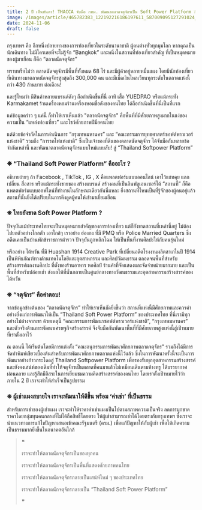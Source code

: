 ```yaml
---
title: 2 ปี เห็นทันตา! THACCA จับมือ กทม. พัฒนาตลาดจตุจักรเป็น Soft Power Platform 💥
image: /images/article/465782383_122192216186197611_587009095127291024_n-1-.jpg
date: 2024-11-06
draft: false
---
```

กรุงเทพฯ คือ อีกหนึ่งปลายทางของการท่องเที่ยวในระดับนานาชาติ ผู้คนต่างทั่วทุกมุมโลก หากคุณเป็นนักเดินทาง ไม่มีใครเลยที่จะไม่รู้จัก “Bangkok” และหนึ่งในสถานที่ท่องเที่ยวสำคัญ ที่เป็นหมุดหมายของผู้มาเยือน ก็คือ “ตลาดนัดจตุจักร”



ทราบหรือไม่ว่า ตลาดนัดจตุจักรมีพื้นที่ทั้งหมด 68 ไร่ และมีผู้ค้าอยู่หลายหมื่นแผง โดยมีนักท่องเที่ยวที่เดินทางมาตลาดนัดจตุจักรสูงสุดถึง 300,000 คน และมีเม็ดเงินไหลเวียนทุกระดับในตลาดแห่งนี้กว่า 430 ล้านบาท ต่อเดือน!



และรู้ไหมว่า มีสินค้าหลายแบรนด์ดังๆ ถือกำเนิดขึ้นที่นี่ อาทิ เสื้อ YUEDPAO หรือแม้กระทั่ง Karmakamet ร้านเครื่องหอมร้านเครื่องหอมชื่อดังของคนไทย ได้ถือกำเนิดขึ้นที่นี่เป็นที่แรก

แค่ข้อมูลคร่าว ๆ แค่นี้ ก็ทำให้เราเห็นแล้ว "ตลาดนัดจตุจักร" คือพื้นที่ที่มีศักยภาพสูงมากในแง่ของความเป็น “แหล่งท่องเที่ยว” และโชว์ศักยภาพฝีมือคนไทย



แต่ด้วยข้อจำกัดในการดำเนินการ “กรุงเทพมหานคร” และ “คณะกรรมการยุทธศาสตร์ซอฟต์พาวเวอร์แห่งชาติ” รวมถึง “การรถไฟแห่งชาติ” ซึ่งเป็นเจ้าของที่ดินของตลาดนัดจตุจักร ได้จับมือกันทลายข้อจำกัดเหล่านี้ และพัฒนาตลาดนัดจตุจักรแบบใหม่แบบสับ! สู่ “Thailand Softpower Platform”



### ❋ “Thailand Soft Power Platform” คืออะไร ?



อธิบายง่ายๆ ถ้า Facebook , TikTok , IG , X คือแพลตฟอร์มแบบออนไลน์ เอาไว้แชทคุย แลกเปลี่ยน สื่อสาร หรือแม้กระทั่งขายของ สร้างแบรนด์ สร้างคนที่เป็นอินฟลูเอนเซอร์ได้ “สถานที่” ก็คือแพลตฟอร์มแบบออฟไลน์ที่ทำงานในลักษณะเดียวกันนี่แหละ ยิ่งสถานที่ไหนเป็นที่รู้จักของผู้คนอยู่แล้ว สถานที่นั้นยิ่งได้เปรียบในการดึงดูดผู้คนให้เข้ามาเยี่ยมเยือน



### ❋ ไทยยังขาด Soft Power Platform ?



ปัจจุบันแม้ประเทศไทยจะเป็นหมุดหมายสำคัญของการท่องเที่ยว แต่ก็ยังขาดสถานที่เหล่านี้อยู่ ไม่ต้องไปยกตัวอย่างไกลตัว เอาใกล้ๆ เราอย่าง ฮ่องกง ที่มี PMQ หรือ Police Married Quarters ซึ่งอดีตเคยเป็นบ้านพักข้าราชการตำรวจ ปัจจุบันถูกพลิกโฉม ให้เป็นพื้นที่งานศิลปะให้กับคนรุ่นใหม่



หรืออย่าง ไต้หวัน ที่มี Huashan 1914 Creative Park ที่เปลี่ยนอดีตโรงงานผลิตสาเกในปี 1914 เป็นพิพิธภัณฑ์ทางด้านเทคโนโลยีและอุตสาหกรรม และศิลปวัฒนธรรม ตลอดจนพื้นที่สำหรับสร้างสรรค์ผลงานศิลปะ ที่ตั้งของร้านอาหาร หอศิลป์ ร้านค้าที่จัดแสดงและจัดจำหน่ายมากมาย และเป็นพื้นที่สำหรับปล่อยเช่า ส่งผลให้ที่นั่นกลายเป็นศูนย์กลางทางวัฒนธรรมและอุตสาหกรรมสร้างสรรค์ของไต้หวัน



### ❋ “จตุจักร” คือคำตอบ!



จากข้อมูลข้างต้นของ “ตลาดนัดจตุจักร” ทำให้เราเห็นชัดยิ่งขึ้นว่า สถานที่แห่งนี้มีศักยภาพและควรค่าอย่างยิ่งแก่การพัฒนาให้เป็น “Thailand Soft Power Platform” ของประเทศไทย ที่นี่เรามีทุกอย่างไม่ต่างจากเขา ด้วยเหตุนี้ “คณะกรรมการพัฒนาซอฟต์พาวเวอร์แห่งชาติ”, “กรุงเทพมหานคร” และตัวจริงด้านการพัฒนาเศรษฐกิจสร้างสรรค์ จึงจับมือกันพัฒนาพื้นที่ที่มีศักยภาพสูงแห่งนี้สู่เป้าหมายที่เราตั้งเอาไว้



ณ ตอนนี้ ได้เริ่มต้นโดยมีการแต่งตั้ง “คณะอนุกรรมการพัฒนาศักยภาพตลาดจตุจักร” รวมถึงได้มีการจัดทำพิมพ์เขียวเบื้องต้นสำหรับการพัฒนาศักยภาพตลาดแห่งนี้ไว้แล้ว ซึ่งในการพัฒนาครั้งนี้จะเป็นการพัฒนาอย่างก้าวกระโดดสู่ Thailand Softpower Platform เพื่อรองรับทุกอุตสาหกรรมสร้างสรรค์ และยังคงเสน่ห์ของเดิมที่ทำให้จตุจักรเป็นตลาดที่คนมาแล้วไม่เหมือนเดินตามห้างหรู ได้บรรยากาศผ่อนคลาย และรู้สึกมีอิสระในการเยี่ยมชมความคิดสร้างสรรค์ของคนไทย โดยเราตั้งเป้าหมายไว้ว่าภายใน 2 ปี เราจะทำให้สำเร็จเป็นรูปธรรม



### ❋ ผู้เช่าแผงสบายใจ เราจะพัฒนาให้ดีขึ้น พร้อม ‘ค่าเช่า’ ที่เป็นธรรม



สำหรับการเช่าของผู้เช่าแผง เราจะทำให้ราคาค่าเช่าแผงเป็นไปตามสภาพความเป็นจริง ลดการผูกขาดราคาโดยกลุ่มทุนคนกลางที่ไม่ได้ถือสิทธิ์โดยตรง ให้ผู้เช่าสามารถเช่าได้โดยตรงกับกรุงเทพฯ ซึ่งเราจะนำแนวทางการแก้ไขปัญหาเสนอเข้าคณะรัฐมนตรี (ครม.) เพื่อแก้ปัญหาให้กับผู้เช่า เพื่อให้เกิดความเป็นธรรมมากยิ่งขึ้นในอนาคตอันใกล้



> ❝
>
> เราจะทำให้ตลาดนัดจตุจักรเป็นของทุกคน
>
> เราจะทำให้ตลาดนัดจตุจักรเป็นพื้นที่แสดงศักยภาพคนไทย
>
> เราจะทำให้ตลาดนัดจตุจักรกลายเป็นเสน่ห์ใหม่ ๆ ของประเทศไทย
>
> เราจะทำให้ตลาดนักจตุจักรกลายเป็น “Thailand Soft Power Platform”
>
> ❞
